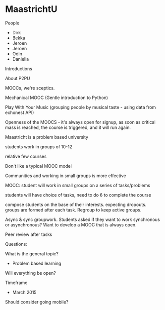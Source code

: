 # MaastrichtU

People

*   Dirk
*   Bekka
*   Jeroen
*   Jeroen
*   Odin
*   Daniella

Introductions

About P2PU

MOOCs, we're sceptics.

Mechanical MOOC (Gentle introduction to Python)

Play With Your Music (grouping people by musical taste - using data from echonest API)

Openness of the MOOCS - it's always open for signup, as soon as critical mass is reached, the course is triggered, and it will run again. 

Maastricht is a problem based university

students work in groups of 10-12

relative few courses

Don't like a typical MOOC model

Communities and working in small groups is more effective

MOOC: student will work in small groups on a series of tasks/problems

students will have choice of tasks, need to do 6 to complete the course

compose students on the base of their interests. expecting dropouts. groups are formed after each task. Regroup to keep active groups.

Async & sync groupwork. Students asked if they want to work synchronous or asynchronous? Want to develop a MOOC that is always open.

Peer review after tasks

Questions:

What is the general topic?

*   Problem based learning

Will everything be open?

Timeframe

*   March 2015

Should consider going mobile?